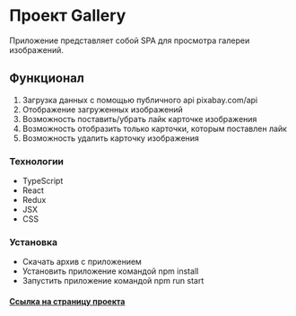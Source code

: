 # Проект Gallery

Приложение представляет собой SPA для просмотра галереи изображений.

## Функционал

1. Загрузка данных с помощью публичного api pixabay.com/api
2. Отображение загруженных изображений
3. Возможность поставить/убрать лайк карточке изображения
4. Возможность отобразить только карточки, которым поставлен лайк
5. Возможность удалить карточку изображения

### Технологии

- TypeScript
- React
- Redux
- JSX
- CSS

### Установка

- Скачать архив с приложением
- Установить приложение командой npm install
- Запустить приложение командой npm run start

#### [Ссылка на страницу проекта](https://dmitry-lab.github.io/gallery-prj/)
